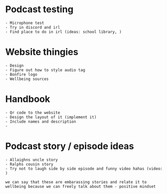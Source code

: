 # Podcast testing
    - Microphone test
    - Try in discord and irl
    - Find place to do in irl (ideas: school library, )

# Website thingies
    - Design
    - Figure out how to style audio tag
    - Bonfire logo
    - Wellbeing sources

# Handbook
    - Qr code to the website
    - Design the layout of it (implement it)
    - Include names and description
    -

# Podcast story / episode ideas
    - Allaighns uncle story
    - Ralphs cousin story
    - Try not to laugh side by side episode and funny video hahas (video: )
    
`we can say that these are embarassing stories and relate it to wellbeing because we can freely talk about them - positive mindset`

